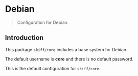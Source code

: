 # Debian

> Configuration for Debian.

## Introduction

This package `skiff/core` includes a base system for Debian.

The default username is **core** and there is no default password.

This is the default configuration for `skiff/core`.
